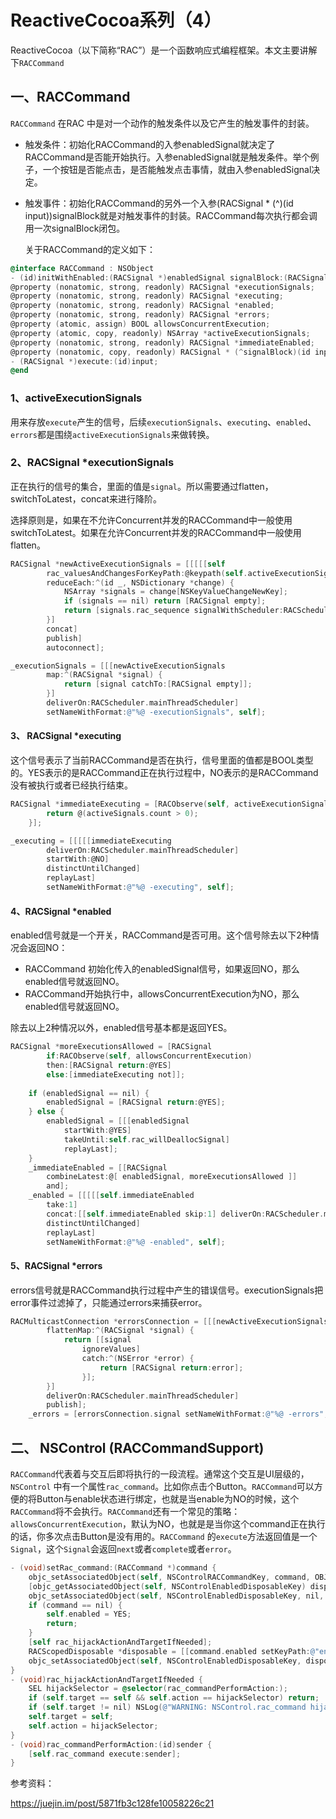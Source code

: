 # ReactiveCocoa系列（4）

ReactiveCocoa（以下简称“RAC”）是一个函数响应式编程框架。本文主要讲解下`RACCommand`

## 一、RACCommand

`RACCommand` 在RAC 中是对一个动作的触发条件以及它产生的触发事件的封装。

- 触发条件：初始化RACCommand的入参enabledSignal就决定了RACCommand是否能开始执行。入参enabledSignal就是触发条件。举个例子，一个按钮是否能点击，是否能触发点击事情，就由入参enabledSignal决定。

- 触发事件：初始化RACCommand的另外一个入参(RACSignal * (^)(id input))signalBlock就是对触发事件的封装。RACCommand每次执行都会调用一次signalBlock闭包。

  关于RACCommand的定义如下：

```objective-c
@interface RACCommand : NSObject
- (id)initWithEnabled:(RACSignal *)enabledSignal signalBlock:(RACSignal * (^)(id input))signalBlock;
@property (nonatomic, strong, readonly) RACSignal *executionSignals;
@property (nonatomic, strong, readonly) RACSignal *executing;
@property (nonatomic, strong, readonly) RACSignal *enabled;
@property (nonatomic, strong, readonly) RACSignal *errors;
@property (atomic, assign) BOOL allowsConcurrentExecution;
@property (atomic, copy, readonly) NSArray *activeExecutionSignals;
@property (nonatomic, strong, readonly) RACSignal *immediateEnabled;
@property (nonatomic, copy, readonly) RACSignal * (^signalBlock)(id input);
- (RACSignal *)execute:(id)input;
@end
```

### 1、activeExecutionSignals

用来存放`execute`产生的信号，后续`executionSignals`、`executing`、`enabled`、`errors`都是围绕`activeExecutionSignals`来做转换。

### 2、RACSignal *executionSignals

正在执行的信号的集合，里面的值是`signal`。所以需要通过flatten，switchToLatest，concat来进行降阶。

选择原则是，如果在不允许Concurrent并发的RACCommand中一般使用switchToLatest。如果在允许Concurrent并发的RACCommand中一般使用flatten。

```objective-c
RACSignal *newActiveExecutionSignals = [[[[[self
		rac_valuesAndChangesForKeyPath:@keypath(self.activeExecutionSignals) options:NSKeyValueObservingOptionNew observer:nil]
		reduceEach:^(id _, NSDictionary *change) {
			NSArray *signals = change[NSKeyValueChangeNewKey];
			if (signals == nil) return [RACSignal empty];
			return [signals.rac_sequence signalWithScheduler:RACScheduler.immediateScheduler];
		}]
		concat]
		publish]
		autoconnect];

_executionSignals = [[[newActiveExecutionSignals
		map:^(RACSignal *signal) {
			return [signal catchTo:[RACSignal empty]];
		}]
		deliverOn:RACScheduler.mainThreadScheduler]
		setNameWithFormat:@"%@ -executionSignals", self];
```



#### 3、 RACSignal *executing

这个信号表示了当前RACCommand是否在执行，信号里面的值都是BOOL类型的。YES表示的是RACCommand正在执行过程中，NO表示的是RACCommand没有被执行或者已经执行结束。

```objective-c
RACSignal *immediateExecuting = [RACObserve(self, activeExecutionSignals) map:^(NSArray *activeSignals) {
		return @(activeSignals.count > 0);
	}];

_executing = [[[[[immediateExecuting
		deliverOn:RACScheduler.mainThreadScheduler]
		startWith:@NO]
		distinctUntilChanged]
		replayLast]
		setNameWithFormat:@"%@ -executing", self];
```



#### 4、RACSignal *enabled

enabled信号就是一个开关，RACCommand是否可用。这个信号除去以下2种情况会返回NO：

- RACCommand 初始化传入的enabledSignal信号，如果返回NO，那么enabled信号就返回NO。
- RACCommand开始执行中，allowsConcurrentExecution为NO，那么enabled信号就返回NO。

除去以上2种情况以外，enabled信号基本都是返回YES。

```objective-c
RACSignal *moreExecutionsAllowed = [RACSignal
		if:RACObserve(self, allowsConcurrentExecution)
		then:[RACSignal return:@YES]
		else:[immediateExecuting not]];
	
	if (enabledSignal == nil) {
		enabledSignal = [RACSignal return:@YES];
	} else {
		enabledSignal = [[[enabledSignal
			startWith:@YES]
			takeUntil:self.rac_willDeallocSignal]
			replayLast];
	}
	_immediateEnabled = [[RACSignal
		combineLatest:@[ enabledSignal, moreExecutionsAllowed ]]
		and];
	_enabled = [[[[[self.immediateEnabled
		take:1]
		concat:[[self.immediateEnabled skip:1] deliverOn:RACScheduler.mainThreadScheduler]]
		distinctUntilChanged]
		replayLast]
		setNameWithFormat:@"%@ -enabled", self];
```



#### 5、RACSignal *errors

errors信号就是RACCommand执行过程中产生的错误信号。executionSignals把error事件过滤掉了，只能通过errors来捕获error。

```objective-c
RACMulticastConnection *errorsConnection = [[[newActiveExecutionSignals
		flattenMap:^(RACSignal *signal) {
			return [[signal
				ignoreValues]
				catch:^(NSError *error) {
					return [RACSignal return:error];
				}];
		}]
		deliverOn:RACScheduler.mainThreadScheduler]
		publish];
	_errors = [errorsConnection.signal setNameWithFormat:@"%@ -errors", self];
```



## 二、 NSControl (RACCommandSupport)

`RACCommand`代表着与交互后即将执行的一段流程。通常这个交互是UI层级的，`NSControl` 中有一个属性`rac_command`。比如你点击个Button。`RACCommand`可以方便的将Button与enable状态进行绑定，也就是当enable为NO的时候，这个`RACCommand`将不会执行。`RACCommand`还有一个常见的策略：`allowsConcurrentExecution`，默认为NO，也就是是当你这个command正在执行的话，你多次点击Button是没有用的。`RACCommand` 的`execute`方法返回值是一个`Signal`，这个`Signal`会返回`next`或者`complete`或者`error`。

```objective-c
- (void)setRac_command:(RACCommand *)command {
	objc_setAssociatedObject(self, NSControlRACCommandKey, command, OBJC_ASSOCIATION_RETAIN_NONATOMIC);
	[objc_getAssociatedObject(self, NSControlEnabledDisposableKey) dispose];
	objc_setAssociatedObject(self, NSControlEnabledDisposableKey, nil, OBJC_ASSOCIATION_RETAIN_NONATOMIC);
	if (command == nil) {
		self.enabled = YES;
		return;
	}
	[self rac_hijackActionAndTargetIfNeeded];
	RACScopedDisposable *disposable = [[command.enabled setKeyPath:@"enabled" onObject:self] asScopedDisposable];
	objc_setAssociatedObject(self, NSControlEnabledDisposableKey, disposable, OBJC_ASSOCIATION_RETAIN_NONATOMIC);
}
- (void)rac_hijackActionAndTargetIfNeeded {
	SEL hijackSelector = @selector(rac_commandPerformAction:);
	if (self.target == self && self.action == hijackSelector) return;
	if (self.target != nil) NSLog(@"WARNING: NSControl.rac_command hijacks the control's existing target and action.");
	self.target = self;
	self.action = hijackSelector;
}
- (void)rac_commandPerformAction:(id)sender {
	[self.rac_command execute:sender];
}
```

参考资料：

 https://juejin.im/post/5871fb3c128fe10058226c21



